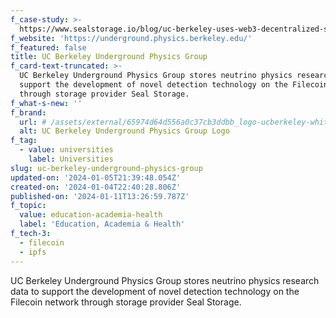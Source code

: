```yaml
---
f_case-study: >-
  https://www.sealstorage.io/blog/uc-berkeley-uses-web3-decentralized-storage-for-neutrino-research-data
f_website: 'https://underground.physics.berkeley.edu/'
f_featured: false
title: UC Berkeley Underground Physics Group
f_card-text-truncated: >-
  UC Berkeley Underground Physics Group stores neutrino physics research data to
  support the development of novel detection technology on the Filecoin network
  through storage provider Seal Storage.
f_what-s-new: ''
f_brand:
  url: # /assets/external/65974d64d556a0c37cb3ddbb_logo-ucberkeley-white.png
  alt: UC Berkeley Underground Physics Group Logo
f_tag:
  - value: universities
    label: Universities
slug: uc-berkeley-underground-physics-group
updated-on: '2024-01-05T21:39:48.054Z'
created-on: '2024-01-04T22:40:28.806Z'
published-on: '2024-01-11T13:26:59.787Z'
f_topic:
  value: education-academia-health
  label: 'Education, Academia & Health'
f_tech-3:
  - filecoin
  - ipfs
---
```


UC Berkeley Underground Physics Group stores neutrino physics research data to support the development of novel detection technology on the Filecoin network through storage provider Seal Storage.
